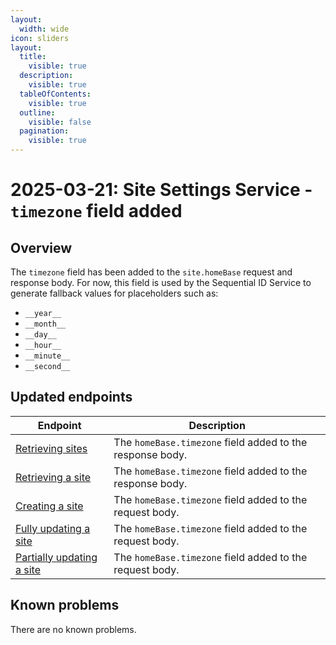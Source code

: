 ```yaml
---
layout:
  width: wide
icon: sliders
layout:
  title:
    visible: true
  description:
    visible: true
  tableOfContents:
    visible: true
  outline:
    visible: false
  pagination:
    visible: true
---
```

# 2025-03-21: Site Settings Service - `timezone` field added

## Overview

The `timezone` field has been added to the `site.homeBase` request and response body. For now, this field is used by the Sequential ID Service to generate fallback values for placeholders such as:
- `__year__`
- `__month__`
- `__day__`
- `__hour__`
- `__minute__`
- `__second__`

## Updated endpoints

| Endpoint                                                                                          | Description                                                 |
|---------------------------------------------------------------------------------------------------|-------------------------------------------------------------|
| [Retrieving sites](https://developer.emporix.io/api-references/api-guides/configuration/site-settings-service/api-reference/site-settings)  | The `homeBase.timezone` field added to the response body. |
| [Retrieving a site](https://developer.emporix.io/api-references/api-guides/configuration/site-settings-service/api-reference/site-settings#get-site-tenant-sites-sitecode)     | The `homeBase.timezone` field added to the response body. |
| [Creating a site](https://developer.emporix.io/api-references/api-guides/configuration/site-settings-service/api-reference/site-settings#post-site-tenant-sites)               | The `homeBase.timezone` field added to the request body.  |
| [Fully updating a site](https://developer.emporix.io/api-references/api-guides/configuration/site-settings-service/api-reference/site-settings#put-site-tenant-sites-sitecode)   | The `homeBase.timezone` field added to the request body.  |
| [Partially updating a site](https://developer.emporix.io/api-references/api-guides/configuration/site-settings-service/api-reference/site-settings#patch-site-tenant-sites-sitecode)    | The `homeBase.timezone` field added to the request body.  |

## Known problems

There are no known problems.